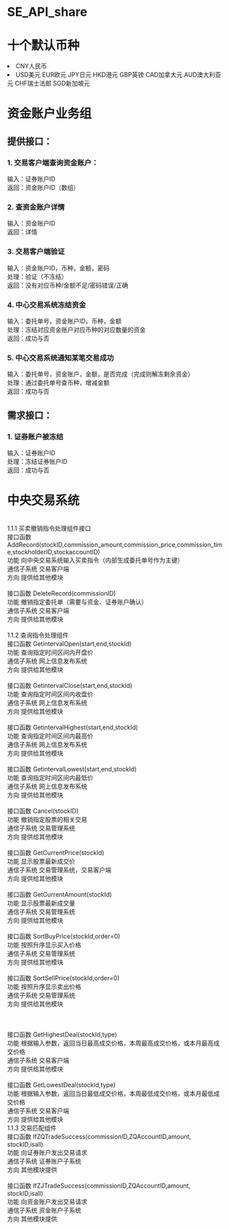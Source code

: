 SE_API_share
============
<h1>十个默认币种</h1>
<li>CNY人民币
<li>USD美元
EUR欧元
JPY日元
HKD港元
GBP英镑
CAD加拿大元
AUD澳大利亚元
CHF瑞士法郎
SGD新加坡元
<h1>资金账户业务组</h1>
<h2>提供接口：</h2>
<h3>1.	交易客户端查询资金账户：</h3>
输入：证券账户ID<br \>
返回：资金账户ID（数组）<br \>
<h3>2.	查资金账户详情</h3>
输入：资金账户ID<br \>
返回：详情<br \>
<h3>3.	交易客户端验证</h3>
输入：资金账户ID，币种，金额，密码<br \>
处理：验证（不冻结）<br \>
返回：没有对应币种/金额不足/密码错误/正确<br \>
<h3>4.	中心交易系统冻结资金</h3>
输入：委托单号，资金账户ID，币种，金额<br \>
处理：冻结对应资金账户对应币种的对应数量的资金<br \>
返回：成功与否<br \>
<h3>5.	中心交易系统通知某笔交易成功</h3>
输入：委托单号，资金账户，金额，是否完成（完成则解冻剩余资金）<br \>
处理：通过委托单号查币种，增减金额<br \>
返回：成功与否<br \>
<h2>需求接口：</h2>
<h3>1.	证券账户被冻结</h3>
输入：证券账户ID<br \>
处理：冻结证券账户ID<br \>
返回：成功与否<br \>

<h1>中央交易系统</h1>
<br>1.1.1	买卖撤销指令处理组件接口 <br\>
<br>接口函数	AddRecord(stockID,commission_amount,commission_price,commission_time,stockholderID,stockaccountID)<br\>
<br>功能	向中央交易系统输入买卖指令（内部生成委托单号作为主键）<br\>
<br>通信子系统	交易客户端<br\>
<br>方向	提供给其他模块<br\>
<br><br\>
<br>接口函数	DeleteRecord(commissionID)<br\>
<br>功能	撤销指定委托单（需要与资金、证券账户确认）<br\>
<br>通信子系统	交易客户端<br\>
<br>方向	提供给其他模块<br\>
<br><br\>
<br>1.1.2	查询指令处理组件<br\>
<br>接口函数	GetintervalOpen(start,end,stockId)<br\>
<br>功能	查询指定时间区间内开盘价<br\>
<br>通信子系统	网上信息发布系统<br\>
<br>方向	提供给其他模块<br\>
<br><br\>
<br>接口函数	GetintervalClose(start,end,stockId)<br\>
<br>功能	查询指定时间区间内收盘价<br\>
<br>通信子系统	网上信息发布系统<br\>
<br>方向	提供给其他模块<br\>
<br><br\>
<br>接口函数	GetintervalHighest(start,end,stockId)<br\>
<br>功能	查询指定时间区间内最高价<br\>
<br>通信子系统	网上信息发布系统<br\>
<br>方向	提供给其他模块<br\>
<br><br\>
<br>接口函数	GetintervalLowest(start,end,stockId)<br\>
<br>功能	查询指定时间区间内最低价<br\>
<br>通信子系统	网上信息发布系统<br\>
<br>方向	提供给其他模块<br\>
<br><br\>
<br>接口函数	Cancel(stockID)<br\>
<br>功能	撤销指定股票的相关交易<br\>
<br>通信子系统	交易管理系统<br\>
<br>方向	提供给其他模块<br\>
<br><br\>
<br>接口函数	GetCurrentPrice(stockId)<br\>
<br>功能	显示股票最新成交价<br\>
<br>通信子系统	交易管理系统，交易客户端<br\>
<br>方向	提供给其他模块<br\>
<br><br\>
<br>接口函数	GetCurrentAmount(stockId)<br\>
<br>功能	显示股票最新成交量<br\>
<br>通信子系统	交易管理系统<br\>
<br>方向	提供给其他模块<br\>
<br><br\>
<br>接口函数	SortBuyPrice(stockId,order=0)<br\>
<br>功能	按照升序显示买入价格<br\>
<br>通信子系统	交易管理系统<br\>
<br>方向	提供给其他模块<br\>
<br><br\>
<br>接口函数	SortSellPrice(stockId,order=0)<br\>
<br>功能	按照升序显示卖出价格<br\>
<br>通信子系统	交易管理系统<br\>
<br>方向	提供给其他模块<br\>
<br><br\>
<br><br\>
<br><br\>
<br>接口函数	GetHighestDeal(stockId,type)<br\>
<br>功能	根据输入参数，返回当日最高成交价格，本周最高成交价格，或本月最高成交价格<br\>
<br>通信子系统	交易客户端<br\>
<br>方向	提供给其他模块<br\>
<br><br\>
<br>接口函数	GetLowestDeal(stockId,type)<br\>
<br>功能	根据输入参数，返回当日最低成交价格，本周最低成交价格，或本月最低成交价格<br\>
<br>通信子系统	交易客户端<br\>
<br>方向	提供给其他模块<br\>
<br>1.1.3	交易匹配组件<br\>
<br>接口函数	IfZQTradeSuccess(commissionID,ZQAccountID,amount, stockID,isall)<br\>
<br>功能	向证券账户发出交易请求<br\>
<br>通信子系统	证券账户子系统<br\>
<br>方向	其他模块提供<br\>
<br><br\>
<br>接口函数	IfZJTradeSuccess(commissionID,ZQAccountID,amount, stockID,isall)<br\>
<br>功能	向资金账户发出交易请求<br\>
<br>通信子系统	资金账户子系统<br\>
<br>方向	其他模块提供<br\>
